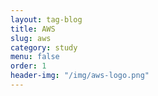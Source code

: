 ```yaml
---
layout: tag-blog
title: AWS
slug: aws
category: study
menu: false
order: 1
header-img: "/img/aws-logo.png"
---
```

